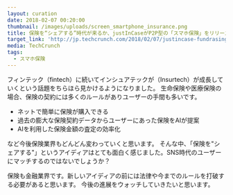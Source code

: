 ```yaml
---
layout: curation
date: 2018-02-07 00:20:00
thumbnail: /images/uploads/screen_smartphone_insurance.png
title: 保険を“シェアする”時代が来るか、justInCaseがP2P型の「スマホ保険」をリリース
target_link: 'http://jp.techcrunch.com/2018/02/07/justincase-fundrasing/'
media: TechCrunch
tags:
  - スマホ保険
---
```

フィンテック（fintech）に続いてインシュアテックが（Insurtech）が成長していくという話題をちらほら見かけるようになりました。
生命保険や医療保険の場合、保険の契約には多くのルールがありユーザーの手間も多いです。

* ネットで簡単に保険が購入できる
* 過去の膨大な保険契約データからユーザーにあった保険をAIが提案
* AIを利用した保険金額の査定の効率化

など今後保険業界もどんどん変わっていくと思います。
そんな中、「保険を"シェアする"」というアイディアはとても面白く感じました。SNS時代のユーザーにマッチするのではないでしょうか？

保険も金融業界です。新しいアイディアの前には法律や今までのルールを打破する必要があると思います。
今後の進展をウォッチしていきたいと思います。

